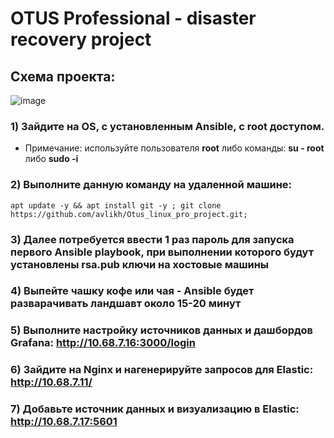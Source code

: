 # OTUS Professional - disaster recovery project

## Схема проекта:

![image](https://github.com/user-attachments/assets/0602e54a-213a-411d-bd90-72ede9353c69)


### 1) Зайдите на OS, с установленным Ansible, с root доступом.
   - Примечание: используйте пользователя **root** либо команды: **su - root** либо **sudo -i**
### 2) Выполните данную команду на удаленной машине:
```
apt update -y && apt install git -y ; git clone https://github.com/avlikh/Otus_linux_pro_project.git;
```
### 3) Далее потребуется ввести 1 раз пароль для запуска первого Ansible playbook, при выполнении которого будут установлены rsa.pub ключи на хостовые машины
### 4) Выпейте чашку кофе или чая - Ansible будет разварачивать ландшавт около 15-20 минут
### 5) Выполните настройку источников данных и дашбордов Grafana: http://10.68.7.16:3000/login
### 6) Зайдите на Nginx и нагенерируйте запросов для Elastic: http://10.68.7.11/
### 7) Добавьте источник данных и визуализацию в Elastic: http://10.68.7.17:5601